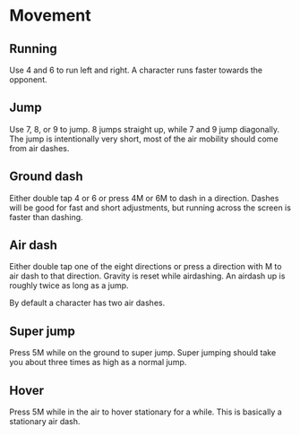 # Movement

## Running

Use 4 and 6 to run left and right. A character runs faster towards the opponent.

## Jump

Use 7, 8, or 9 to jump. 8 jumps straight up, while 7 and 9 jump diagonally. The jump is intentionally very short, most of the air
mobility should come from air dashes.

## Ground dash

Either double tap 4 or 6 or press 4M or 6M to dash in a direction. Dashes will be good for fast and short adjustments, but running
across the screen is faster than dashing.

## Air dash

Either double tap one of the eight directions or press a direction with M to air dash to that direction. Gravity is reset while
airdashing. An airdash up is roughly twice as long as a jump.

By default a character has two air dashes.

## Super jump

Press 5M while on the ground to super jump. Super jumping should take you about three times as high as a normal jump.

## Hover

Press 5M while in the air to hover stationary for a while. This is basically a stationary air dash.